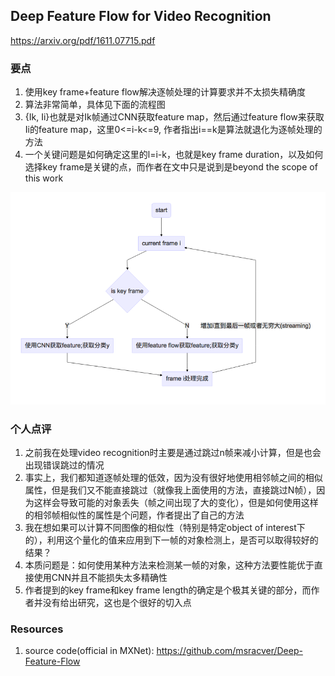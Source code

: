 ##  Deep Feature Flow for Video Recognition

https://arxiv.org/pdf/1611.07715.pdf

### 要点

1. 使用key frame+feature flow解决逐帧处理的计算要求并不太损失精确度
2. 算法非常简单，具体见下面的流程图
3. {Ik, Ii}也就是对Ik帧通过CNN获取feature map，然后通过feature flow来获取Ii的feature map，这里0<=i-k<=9, 作者指出i==k是算法就退化为逐帧处理的方法
4. 一个关键问题是如何确定这里的l=i-k，也就是key frame duration，以及如何选择key frame是关键的点，而作者在文中只是说到是beyond the scope of this work

![alg](/images/dff.mmd.png)


### 个人点评

1. 之前我在处理video recognition时主要是通过跳过n帧来减小计算，但是也会出现错误跳过的情况
2. 事实上，我们都知道逐帧处理的低效，因为没有很好地使用相邻帧之间的相似属性，但是我们又不能直接跳过（就像我上面使用的方法，直接跳过N帧），因为这样会导致可能的对象丢失（帧之间出现了大的变化），但是如何使用这样的相邻帧相似性的属性是个问题，作者提出了自己的方法
3. 我在想如果可以计算不同图像的相似性（特别是特定object of interest下的），利用这个量化的值来应用到下一帧的对象检测上，是否可以取得较好的结果？
4. 本质问题是：如何使用某种方法来检测某一帧的对象，这种方法要性能优于直接使用CNN并且不能损失太多精确性
5. 作者提到的key frame和key frame length的确定是个极其关键的部分，而作者并没有给出研究，这也是个很好的切入点


### Resources

1. source code(official in MXNet): https://github.com/msracver/Deep-Feature-Flow
